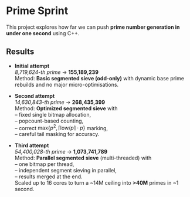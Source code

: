 # Prime Sprint

This project explores how far we can push **prime number generation in under one second** using C++.

## Results

- **Initial attempt**  
  *8,719,624-th prime* → **155,189,239**  
  Method: **Basic segmented sieve (odd-only)** with dynamic base prime rebuilds and no major micro-optimisations.

- **Second attempt**  
  *14,630,843-th prime* → **268,435,399**  
  Method: **Optimized segmented sieve** with  
  – fixed single bitmap allocation,  
  – popcount-based counting,  
  – correct $\text{max}\{p^2,\lceil \text{low}/p\rceil \cdot p\}$ marking,  
  – careful tail masking for accuracy.

- **Third attempt**  
  *54,400,028-th prime* → **1,073,741,789**  
  Method: **Parallel segmented sieve** (multi-threaded) with  
  – one bitmap per thread,  
  – independent segment sieving in parallel,  
  – results merged at the end.  
  Scaled up to 16 cores to turn a ~14M ceiling into **>40M** primes in ~1 second.
